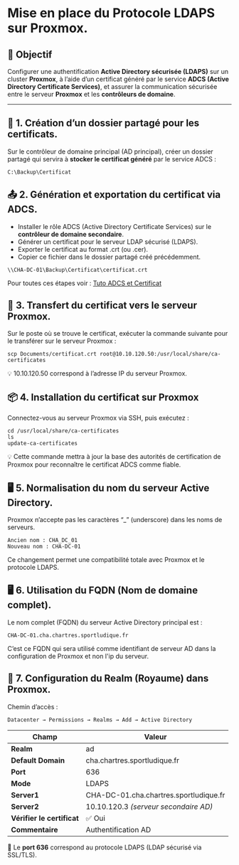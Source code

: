 # Mise en place du Protocole LDAPS sur Proxmox.

## 🎯 Objectif 
Configurer une authentification **Active Directory sécurisée (LDAPS)** sur un cluster **Proxmox**, à l’aide d’un certificat généré par le service **ADCS (Active Directory Certificate Services)**, et assurer la communication sécurisée entre le serveur **Proxmox** et les **contrôleurs de domaine**.

---

## 📁 1. Création d’un dossier partagé pour les certificats. 
Sur le contrôleur de domaine principal (AD principal), créer un dossier partagé qui servira à **stocker le certificat généré** par le service ADCS :
```
C:\Backup\Certificat
```

## 📤 2. Génération et exportation du certificat via ADCS. 

- Installer le rôle ADCS (Active Directory Certificate Services) sur le **contrôleur de domaine secondaire**.
- Générer un certificat pour le serveur LDAP sécurisé (LDAPS).
- Exporter le certificat au format .crt (ou .cer).
- Copier ce fichier dans le dossier partagé créé précédemment.

```
\\CHA-DC-01\Backup\Certificat\certificat.crt
```

Pour toutes ces étapes voir : [Tuto ADCS et Certificat](https://sym-0ne.github.io/sport-ludique-Chartres/Service%20AD/adcs/)

## 🔀 3. Transfert du certificat vers le serveur Proxmox. 
Sur le poste où se trouve le certificat, exécuter la commande suivante pour le transférer sur le serveur Proxmox :
```
scp Documents/certificat.crt root@10.10.120.50:/usr/local/share/ca-certificates
```

💡 10.10.120.50 correspond à l’adresse IP du serveur Proxmox.

## 📦 4. Installation du certificat sur Proxmox 

Connectez-vous au serveur Proxmox via SSH, puis exécutez :
```
cd /usr/local/share/ca-certificates
ls
update-ca-certificates
```

💡 Cette commande mettra à jour la base des autorités de certification de Proxmox pour reconnaître le certificat ADCS comme fiable.

## 🖥️ 5. Normalisation du nom du serveur Active Directory.

Proxmox n’accepte pas les caractères “_” (underscore) dans les noms de serveurs.
```
Ancien nom : CHA_DC_01
Nouveau nom : CHA-DC-01
```

Ce changement permet une compatibilité totale avec Proxmox et le protocole LDAPS.

## 🖥️ 6. Utilisation du FQDN (Nom de domaine complet). 

Le nom complet (FQDN) du serveur Active Directory principal est :
```     
CHA-DC-01.cha.chartres.sportludique.fr
```

C’est ce FQDN qui sera utilisé comme identifiant de serveur AD dans la configuration de Proxmox et non l'ip du serveur.

## 🔧 7. Configuration du Realm (Royaume) dans Proxmox. 

Chemin d’accès :

```
Datacenter → Permissions → Realms → Add → Active Directory
```

| Champ                      | Valeur                                 |
| -------------------------- | -------------------------------------- |
| **Realm**                  | ad                                     |
| **Default Domain**         | cha.chartres.sportludique.fr           |
| **Port**                   | 636                                    |
| **Mode**                   | LDAPS                                  |
| **Server1**                | CHA-DC-01.cha.chartres.sportludique.fr |
| **Server2**                | 10.10.120.3 *(serveur secondaire AD)*  |
| **Vérifier le certificat** | ✅ Oui                                 |
| **Commentaire**            | Authentification AD                    |

🧩 Le **port 636** correspond au protocole LDAPS (LDAP sécurisé via SSL/TLS).